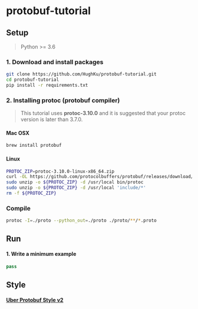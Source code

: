 # protobuf-tutorial

## Setup
> Python >= 3.6

### 1. Download and install packages
```sh
git clone https://github.com/HughKu/protobuf-tutorial.git
cd protobuf-tutorial
pip install -r requirements.txt
```

### 2. Installing protoc (protobuf compiler)
> This tutorial uses **protoc-3.10.0** and it is suggested that your protoc version is later than 3.7.0.
#### Mac OSX
```sh
brew install protobuf
```
#### Linux
```sh
PROTOC_ZIP=protoc-3.10.0-linux-x86_64.zip
curl -OL https://github.com/protocolbuffers/protobuf/releases/download/v3.10.0/${PROTOC_ZIP}
sudo unzip -o ${PROTOC_ZIP} -d /usr/local bin/protoc
sudo unzip -o ${PROTOC_ZIP} -d /usr/local 'include/*'
rm -f ${PROTOC_ZIP}
```

### Compile
```sh
protoc -I=./proto --python_out=./proto ./proto/**/*.proto
```

## Run

#### 1. Write a minimum example

```python
pass
```

## Style
#### [Uber Protobuf Style v2](https://github.com/uber/prototool/blob/dev/style/README.md)